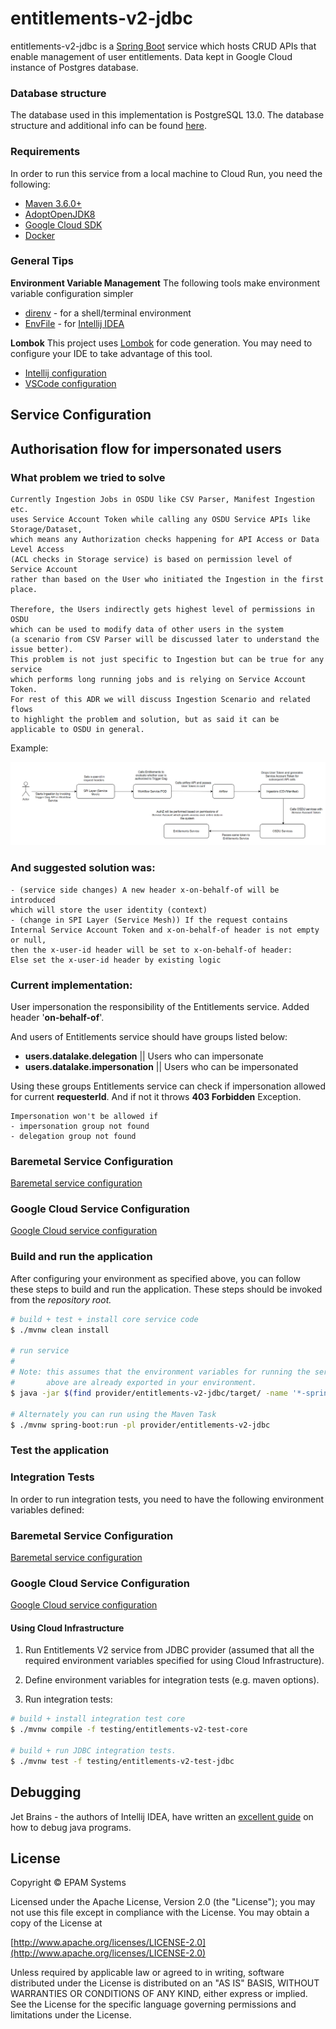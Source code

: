 # entitlements-v2-jdbc

entitlements-v2-jdbc is a [Spring Boot](https://spring.io/projects/spring-boot) service which hosts CRUD APIs that enable management of user entitlements.
Data kept in Google Cloud instance of Postgres database.

### Database structure

The database used in this implementation is PostgreSQL 13.0. The database structure and additional
info can be found [here][JDBC documentation].

### Requirements

In order to run this service from a local machine to Cloud Run, you need the following:

- [Maven 3.6.0+](https://maven.apache.org/download.cgi)
- [AdoptOpenJDK8](https://adoptopenjdk.net/)
- [Google Cloud SDK](https://cloud.google.com/sdk/)
- [Docker](https://docs.docker.com/engine/install/)

### General Tips

**Environment Variable Management**
The following tools make environment variable configuration simpler

- [direnv](https://direnv.net/) - for a shell/terminal environment
- [EnvFile](https://plugins.jetbrains.com/plugin/7861-envfile) - for [Intellij IDEA](https://www.jetbrains.com/idea/)

**Lombok**
This project uses [Lombok](https://projectlombok.org/) for code generation. You may need to configure your IDE to take advantage of this tool.

- [Intellij configuration](https://projectlombok.org/setup/intellij)
- [VSCode configuration](https://projectlombok.org/setup/vscode)

## Service Configuration

## Authorisation flow for impersonated users
### What problem we tried to solve

```
Currently Ingestion Jobs in OSDU like CSV Parser, Manifest Ingestion etc. 
uses Service Account Token while calling any OSDU Service APIs like Storage/Dataset, 
which means any Authorization checks happening for API Access or Data Level Access 
(ACL checks in Storage service) is based on permission level of Service Account 
rather than based on the User who initiated the Ingestion in the first place.

Therefore, the Users indirectly gets highest level of permissions in OSDU 
which can be used to modify data of other users in the system 
(a scenario from CSV Parser will be discussed later to understand the issue better). 
This problem is not just specific to Ingestion but can be true for any service 
which performs long running jobs and is relying on Service Account Token. 
For rest of this ADR we will discuss Ingestion Scenario and related flows 
to highlight the problem and solution, but as said it can be applicable to OSDU in general.
```
Example:

![Screenshot](./pics/security_problem.PNG)

### And suggested solution was:
```
- (service side changes) A new header x-on-behalf-of will be introduced 
which will store the user identity (context)
- (change in SPI Layer (Service Mesh)) If the request contains 
Internal Service Account Token and x-on-behalf-of header is not empty or null, 
then the x-user-id header will be set to x-on-behalf-of header:
Else set the x-user-id header by existing logic
```
### Current implementation:

User impersonation the responsibility of the Entitlements service.
Added header '**on-behalf-of**'.

And users of Entitlements service should have groups listed below:
* **users.datalake.delegation** || Users who can impersonate
* **users.datalake.impersonation** || Users who can be impersonated

Using these groups Entitlements service can check if
impersonation allowed for current **requesterId**.
And if not it throws **403 Forbidden** Exception.

```
Impersonation won't be allowed if 
- impersonation group not found
- delegation group not found
```

### Baremetal Service Configuration

[Baremetal service configuration](docs/baremetal/README.md)

### Google Cloud Service Configuration

[Google Cloud service configuration](docs/gc/README.md)

### Build and run the application

After configuring your environment as specified above, you can follow these steps to build and run the application. These steps should be invoked from the *repository root.*

```bash
# build + test + install core service code
$ ./mvnw clean install

# run service
#
# Note: this assumes that the environment variables for running the service as outlined
#       above are already exported in your environment.
$ java -jar $(find provider/entitlements-v2-jdbc/target/ -name '*-spring-boot.jar')

# Alternately you can run using the Maven Task
$ ./mvnw spring-boot:run -pl provider/entitlements-v2-jdbc
```

### Test the application

### Integration Tests

In order to run integration tests, you need to have the following environment variables defined:

### Baremetal Service Configuration

[Baremetal service configuration](docs/baremetal/README.md)

### Google Cloud Service Configuration

[Google Cloud service configuration](docs/gc/README.md)

#### Using Cloud Infrastructure

1. Run Entitlements V2 service from JDBC provider (assumed that all the required environment variables specified for using Cloud Infrastructure).

2. Define environment variables for integration tests (e.g. maven options).

3. Run integration tests:

```bash
# build + install integration test core
$ ./mvnw compile -f testing/entitlements-v2-test-core

# build + run JDBC integration tests.
$ ./mvnw test -f testing/entitlements-v2-test-jdbc
```

## Debugging

Jet Brains - the authors of Intellij IDEA, have written an [excellent guide](https://www.jetbrains.com/help/idea/debugging-your-first-java-application.html) on how to debug java programs.

## License

Copyright © EPAM Systems

Licensed under the Apache License, Version 2.0 (the "License");
you may not use this file except in compliance with the License.
You may obtain a copy of the License at

[http://www.apache.org/licenses/LICENSE-2.0](http://www.apache.org/licenses/LICENSE-2.0)

Unless required by applicable law or agreed to in writing, software
distributed under the License is distributed on an "AS IS" BASIS,
WITHOUT WARRANTIES OR CONDITIONS OF ANY KIND, either express or implied.
See the License for the specific language governing permissions and
limitations under the License.

[JDBC Documentation]: ../../docs/JDBC.md
